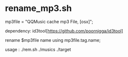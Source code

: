 rename_mp3.sh
=============

mp3file = "QQMusic cache mp3 File, [osx]";

dependency: id3tool[https://github.com/poornigga/id3tool]

rename $mp3file name using mp3file.tag.name;

usage :
    ./rem.sh ./musics ./target
